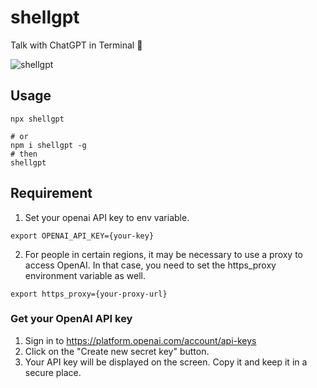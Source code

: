 # shellgpt

Talk with ChatGPT in Terminal 🤖

![shellgpt](https://user-images.githubusercontent.com/8614151/224351481-e90d5591-1d0a-4c99-b109-8eeec387b6b4.gif)

## Usage

```shell
npx shellgpt

# or
npm i shellgpt -g
# then
shellgpt
```

## Requirement

1. Set your openai API key to env variable.

```shell
export OPENAI_API_KEY={your-key}
```

2. For people in certain regions, it may be necessary to use a proxy to access OpenAI. In that case, you need to set the https_proxy environment variable as well.

```shell
export https_proxy={your-proxy-url}
```

### Get your OpenAI API key

1. Sign in to https://platform.openai.com/account/api-keys
2. Click on the "Create new secret key" button.
3. Your API key will be displayed on the screen. Copy it and keep it in a secure place.

